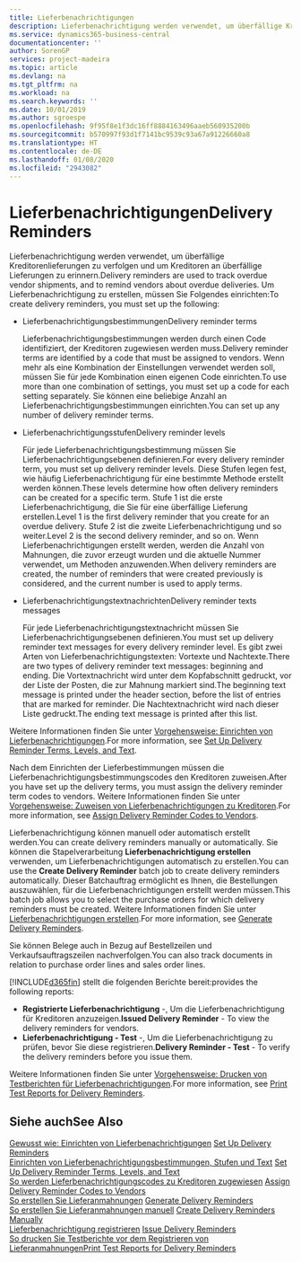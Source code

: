 ```yaml
---
title: Lieferbenachrichtigungen
description: Lieferbenachrichtigung werden verwendet, um überfällige Kreditorenlieferungen zu verfolgen und um  Kreditoren an überfällige Lieferungen zu erinnern.
ms.service: dynamics365-business-central
documentationcenter: ''
author: SorenGP
services: project-madeira
ms.topic: article
ms.devlang: na
ms.tgt_pltfrm: na
ms.workload: na
ms.search.keywords: ''
ms.date: 10/01/2019
ms.author: sgroespe
ms.openlocfilehash: 9f95f8e1f3dc16ff8884163496aaeb560935200b
ms.sourcegitcommit: b570997f93d1f7141bc9539c93a67a91226660a8
ms.translationtype: HT
ms.contentlocale: de-DE
ms.lasthandoff: 01/08/2020
ms.locfileid: "2943082"
---
```

# <a name="delivery-reminders"></a><span data-ttu-id="20615-103">Lieferbenachrichtigungen</span><span class="sxs-lookup"><span data-stu-id="20615-103">Delivery Reminders</span></span>
<span data-ttu-id="20615-104">Lieferbenachrichtigung werden verwendet, um überfällige Kreditorenlieferungen zu verfolgen und um  Kreditoren an überfällige Lieferungen zu erinnern.</span><span class="sxs-lookup"><span data-stu-id="20615-104">Delivery reminders are used to track overdue vendor shipments, and to remind vendors about overdue deliveries.</span></span> <span data-ttu-id="20615-105">Um Lieferbenachrichtigung zu erstellen, müssen Sie Folgendes einrichten:</span><span class="sxs-lookup"><span data-stu-id="20615-105">To create delivery reminders, you must set up the following:</span></span>  

- <span data-ttu-id="20615-106">Lieferbenachrichtigungsbestimmungen</span><span class="sxs-lookup"><span data-stu-id="20615-106">Delivery reminder terms</span></span>  

    <span data-ttu-id="20615-107">Lieferbenachrichtigungsbestimmungen werden durch einen Code identifiziert, der Kreditoren zugewiesen werden muss.</span><span class="sxs-lookup"><span data-stu-id="20615-107">Delivery reminder terms are identified by a code that must be assigned to vendors.</span></span> <span data-ttu-id="20615-108">Wenn mehr als eine Kombination der Einstellungen verwendet werden soll, müssen Sie für jede Kombination einen eigenen Code einrichten.</span><span class="sxs-lookup"><span data-stu-id="20615-108">To use more than one combination of settings, you must set up a code for each setting separately.</span></span> <span data-ttu-id="20615-109">Sie können eine beliebige Anzahl an Lieferbenachrichtigungsbestimmungen einrichten.</span><span class="sxs-lookup"><span data-stu-id="20615-109">You can set up any number of delivery reminder terms.</span></span>  

- <span data-ttu-id="20615-110">Lieferbenachrichtigungsstufen</span><span class="sxs-lookup"><span data-stu-id="20615-110">Delivery reminder levels</span></span>  

    <span data-ttu-id="20615-111">Für jede Lieferbenachrichtigungsbestimmung müssen Sie Lieferbenachrichtigungsebenen definieren.</span><span class="sxs-lookup"><span data-stu-id="20615-111">For every delivery reminder term, you must set up delivery reminder levels.</span></span> <span data-ttu-id="20615-112">Diese Stufen legen fest, wie häufig Lieferbenachrichtigung für eine bestimmte Methode erstellt werden können.</span><span class="sxs-lookup"><span data-stu-id="20615-112">These levels determine how often delivery reminders can be created for a specific term.</span></span> <span data-ttu-id="20615-113">Stufe 1 ist die erste Lieferbenachrichtigung, die Sie für eine überfällige Lieferung erstellen.</span><span class="sxs-lookup"><span data-stu-id="20615-113">Level 1 is the first delivery reminder that you create for an overdue delivery.</span></span> <span data-ttu-id="20615-114">Stufe 2 ist die zweite Lieferbenachrichtigung und so weiter.</span><span class="sxs-lookup"><span data-stu-id="20615-114">Level 2 is the second delivery reminder, and so on.</span></span> <span data-ttu-id="20615-115">Wenn Lieferbenachrichtigungen erstellt werden, werden die Anzahl von Mahnungen, die zuvor erzeugt wurden und die aktuelle Nummer verwendet, um Methoden anzuwenden.</span><span class="sxs-lookup"><span data-stu-id="20615-115">When delivery reminders are created, the number of reminders that were created previously is considered, and the current number is used to apply terms.</span></span>  

- <span data-ttu-id="20615-116">Lieferbenachrichtigungstextnachrichten</span><span class="sxs-lookup"><span data-stu-id="20615-116">Delivery reminder texts messages</span></span>  

    <span data-ttu-id="20615-117">Für jede Lieferbenachrichtigungstextnachricht müssen Sie Lieferbenachrichtigungsebenen definieren.</span><span class="sxs-lookup"><span data-stu-id="20615-117">You must set up delivery reminder text messages for every delivery reminder level.</span></span> <span data-ttu-id="20615-118">Es gibt zwei Arten von Lieferbenachrichtigungstexten: Vortexte und Nachtexte.</span><span class="sxs-lookup"><span data-stu-id="20615-118">There are two types of delivery reminder text messages: beginning and ending.</span></span> <span data-ttu-id="20615-119">Die Vortextnachricht wird unter dem Kopfabschnitt gedruckt, vor der Liste der Posten, die zur Mahnung markiert sind.</span><span class="sxs-lookup"><span data-stu-id="20615-119">The beginning text message is printed under the header section, before the list of entries that are marked for reminder.</span></span> <span data-ttu-id="20615-120">Die Nachtextnachricht wird nach dieser Liste gedruckt.</span><span class="sxs-lookup"><span data-stu-id="20615-120">The ending text message is printed after this list.</span></span>  

<span data-ttu-id="20615-121">Weitere Informationen finden Sie unter [Vorgehensweise: Einrichten von Lieferbenachrichtigungen](how-to-set-up-delivery-reminder-terms-levels-and-text.md).</span><span class="sxs-lookup"><span data-stu-id="20615-121">For more information, see [Set Up Delivery Reminder Terms, Levels, and Text](how-to-set-up-delivery-reminder-terms-levels-and-text.md).</span></span>  

<span data-ttu-id="20615-122">Nach dem Einrichten der Lieferbestimmungen müssen die Lieferbenachrichtigungsbestimmungscodes den Kreditoren zuweisen.</span><span class="sxs-lookup"><span data-stu-id="20615-122">After you have set up the delivery terms, you must assign the delivery reminder term codes to vendors.</span></span> <span data-ttu-id="20615-123">Weitere Informationen finden Sie unter [Vorgehensweise: Zuweisen von Lieferbenachrichtigungen zu Kreditoren](how-to-assign-delivery-reminder-codes-to-vendors.md).</span><span class="sxs-lookup"><span data-stu-id="20615-123">For more information, see [Assign Delivery Reminder Codes to Vendors](how-to-assign-delivery-reminder-codes-to-vendors.md).</span></span>  

<span data-ttu-id="20615-124">Lieferbenachrichtigung können manuell oder automatisch erstellt werden.</span><span class="sxs-lookup"><span data-stu-id="20615-124">You can create delivery reminders manually or automatically.</span></span> <span data-ttu-id="20615-125">Sie können die Stapelverarbeitung **Lieferbenachrichtigung erstellen** verwenden, um Lieferbenachrichtigungen automatisch zu erstellen.</span><span class="sxs-lookup"><span data-stu-id="20615-125">You can use the **Create Delivery Reminder** batch job to create delivery reminders automatically.</span></span> <span data-ttu-id="20615-126">Dieser Batchauftrag ermöglicht es Ihnen, die Bestellungen auszuwählen, für die Lieferbenachrichtigungen erstellt werden müssen.</span><span class="sxs-lookup"><span data-stu-id="20615-126">This batch job allows you to select the purchase orders for which delivery reminders must be created.</span></span> <span data-ttu-id="20615-127">Weitere Informationen finden Sie unter [Lieferbenachrichtigungen erstellen](how-to-issue-delivery-reminders.md).</span><span class="sxs-lookup"><span data-stu-id="20615-127">For more information, see [Generate Delivery Reminders](how-to-issue-delivery-reminders.md).</span></span>  

<span data-ttu-id="20615-128">Sie können Belege auch in Bezug auf Bestellzeilen und Verkaufsauftragszeilen nachverfolgen.</span><span class="sxs-lookup"><span data-stu-id="20615-128">You can also track documents in relation to purchase order lines and sales order lines.</span></span>  

[!INCLUDE[d365fin](../../includes/d365fin_md.md)] <span data-ttu-id="20615-129">stellt die folgenden Berichte bereit:</span><span class="sxs-lookup"><span data-stu-id="20615-129">provides the following reports:</span></span>  

- <span data-ttu-id="20615-130">**Registrierte Lieferbenachrichtigung** -, Um die Lieferbenachrichtigung für Kreditoren anzuzeigen.</span><span class="sxs-lookup"><span data-stu-id="20615-130">**Issued Delivery Reminder** - To view the delivery reminders for vendors.</span></span>  
- <span data-ttu-id="20615-131">**Lieferbenachrichtigung - Test** -, Um die Lieferbenachrichtigung zu prüfen, bevor Sie diese registrieren.</span><span class="sxs-lookup"><span data-stu-id="20615-131">**Delivery Reminder - Test** - To verify the delivery reminders before you issue them.</span></span>  

<span data-ttu-id="20615-132">Weitere Informationen finden Sie unter [Vorgehensweise: Drucken von Testberichten für  Lieferbenachrichtigungen](how-to-print-test-reports-for-delivery-reminders.md).</span><span class="sxs-lookup"><span data-stu-id="20615-132">For more information, see [Print Test Reports for Delivery Reminders](how-to-print-test-reports-for-delivery-reminders.md).</span></span>  

## <a name="see-also"></a><span data-ttu-id="20615-133">Siehe auch</span><span class="sxs-lookup"><span data-stu-id="20615-133">See Also</span></span>  
 <span data-ttu-id="20615-134">[Gewusst wie: Einrichten von Lieferbenachrichtigungen](how-to-set-up-delivery-reminders.md) </span><span class="sxs-lookup"><span data-stu-id="20615-134">[Set Up Delivery Reminders](how-to-set-up-delivery-reminders.md) </span></span>  
 <span data-ttu-id="20615-135">[Einrichten von Lieferbenachrichtigungsbestimmungen, Stufen und Text](how-to-set-up-delivery-reminder-terms-levels-and-text.md) </span><span class="sxs-lookup"><span data-stu-id="20615-135">[Set Up Delivery Reminder Terms, Levels, and Text](how-to-set-up-delivery-reminder-terms-levels-and-text.md) </span></span>  
 <span data-ttu-id="20615-136">[So werden Lieferbenachrichtigungscodes zu Kreditoren zugewiesen](how-to-assign-delivery-reminder-codes-to-vendors.md) </span><span class="sxs-lookup"><span data-stu-id="20615-136">[Assign Delivery Reminder Codes to Vendors](how-to-assign-delivery-reminder-codes-to-vendors.md) </span></span>  
 <span data-ttu-id="20615-137">[So erstellen Sie Lieferanmahnungen](how-to-generate-delivery-reminders.md) </span><span class="sxs-lookup"><span data-stu-id="20615-137">[Generate Delivery Reminders](how-to-generate-delivery-reminders.md) </span></span>  
 <span data-ttu-id="20615-138">[So erstellen Sie Lieferanmahnungen manuell](how-to-create-delivery-reminders-manually.md) </span><span class="sxs-lookup"><span data-stu-id="20615-138">[Create Delivery Reminders Manually](how-to-create-delivery-reminders-manually.md) </span></span>  
 <span data-ttu-id="20615-139">[Lieferbenachrichtigung registrieren](how-to-issue-delivery-reminders.md) </span><span class="sxs-lookup"><span data-stu-id="20615-139">[Issue Delivery Reminders](how-to-issue-delivery-reminders.md) </span></span>  
 [<span data-ttu-id="20615-140">So drucken Sie Testberichte vor dem Registrieren von Lieferanmahnungen</span><span class="sxs-lookup"><span data-stu-id="20615-140">Print Test Reports for Delivery Reminders</span></span>](how-to-print-test-reports-for-delivery-reminders.md)
